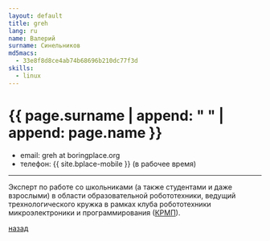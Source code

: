 ```yaml
---
layout: default
title: greh
lang: ru
name: Валерий
surname: Синельников
md5macs:
  - 33e8f8d8ce4ab74b68696b210dc77f3d
skills:
  - linux
---
```


# [](#header-1) {{ page.surname | append: " " | append: page.name }}

* email: greh at boringplace.org
* телефон: {{ site.bplace-mobile }} (в рабочее время)

_________

Эксперт по работе со школьниками (а также студентами и даже взрослыми) в области
образовательной робототехники, ведущий трехнологического кружка в рамках клуба
робототехники микроэлектроники и программирования ([КРМП](/club)).

[назад](../experts/)

